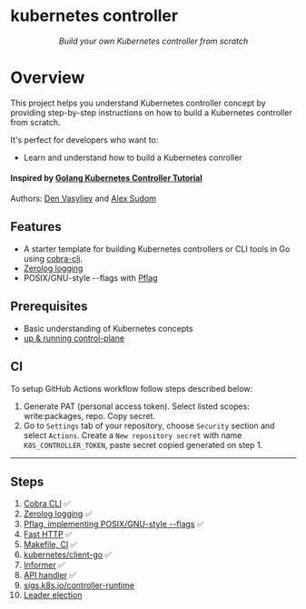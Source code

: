 # kubernetes controller

<div align="center">
  <p><em>Build your own Kubernetes controller from scratch</em></p>
</div>

# Overview
This project helps you understand Kubernetes controller concept by providing step-by-step instructions on how to build a Kubernetes controller from scratch. 

It's perfect for developers who want to:
- Learn and understand how to build a Kubernetes conroller

#### Inspired by [Golang Kubernetes Controller Tutorial](https://github.com/den-vasyliev/k8s-controller-tutorial-ref)
Authors: [Den Vasyliev](https://github.com/den-vasyliev) and [Alex Sudom](https://github.com/Alex0M)

## Features
- A starter template for building Kubernetes controllers or CLI tools in Go using [cobra-cli](docs/cobra-cli/README.md).
- [Zerolog logging](docs/zerolog-logging/README.md)
- POSIX/GNU-style --flags with [Pflag](docs/pflag/README.md)

## Prerequisites
- Basic understanding of Kubernetes concepts
- [up & running control-plane](docs/control-plane/README.md)

## CI
To setup GitHub Actions workflow follow steps described below:
1. Generate PAT (personal access token). Select listed scopes: write:packages, repo. Copy secret.
2. Go to `Settings` tab of your repository, choose `Security` section and select `Actions`. Create a `New repository secret` with name `K8S_CONTROLLER_TOKEN`, paste secret copied generated on step 1.

---

## Steps
1. [Cobra CLI](docs/cobra-cli/README.md) ✅
2. [Zerolog logging](docs/zerolog-logging/README.md) ✅
3. [Pflag, implementing POSIX/GNU-style --flags](docs/pflag/README.md) ✅
4. [Fast HTTP](docs/fast-http-server/README.md) ✅
5. [Makefile, CI](docs/ci/README.md) ✅
6. [kubernetes/client-go](docs/go-client/README.md) ✅
7. [Informer](docs/informer/README.md) ✅
8. [API handler](docs/api-handler/README.md) ✅
9. [sigs.k8s.io/controller-runtime]()
10. [Leader election]()